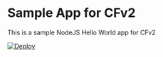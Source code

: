 # Sample App for CFv2 # 

This is a sample NodeJS Hello World app for CFv2

[![Deploy](https://ace.ng.bluemix.net/lib/cloudOE/resources/dt/imgs/landing/bluemix_logo_multi_181.png?@revision@)](https://beta3.hub.jazz.net/code/cfui/apps.html#,deployApp.repo=https://github.com/bluemix/node-js-sample,deployApp.repoBranch=master)
